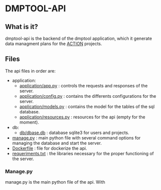 # DMPTOOL-API


## What is it?

dmptool-api is the backend of the dmptool application, which it generate data managment plans for the [ACTION](https://actionproject.eu/) projects.


## Files

The api files in order are:
 - application:
 	- [application/app.py](application/app.py) : controls the requests and responses of the server.
 	- [application/config.py](application/config.py) : contains the differents configurations for the server.
 	- [application/models.py](application/models.py) : contains the model for the tables of the sql database.
 	- [application/resources.py](application/resources.py) : resources for the api (empty for the moment).
 - db:
 	- [db/dbase.db](db/dbase.dbd) : database sqlite3 for users and projects.
 - [manage.py](manage.py) : main python file with several command options for managing the database and start the server.
 - [Dockerfile](Dockerfile) : file for dockerize the api.
 - [requeriments.txt](requeriments.txt) : the libraries necessary for the proper functioning of the server.

### Manage.py

manage.py is the main python file of the api. With 